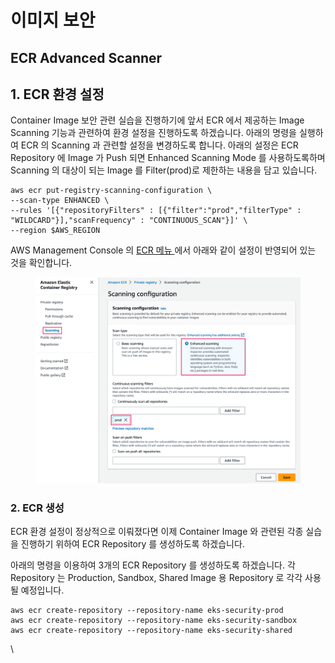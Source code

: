# 이미지 보안

## ECR Advanced Scanner

## 1. ECR 환경 설정

Container Image 보안 관련 실습을 진행하기에 앞서 ECR 에서 제공하는 Image Scanning 기능과 관련하여 환경 설정을 진행하도록 하겠습니다. 아래의 명령을 실행하여 ECR 의 Scanning 과 관련할 설정을 변경하도록 합니다. 아래의 설정은 ECR Repository 에 Image 가 Push 되면 Enhanced Scanning Mode 를 사용하도록하며 Scanning 의 대상이 되는 Image 를 Filter(prod)로 제한하는 내용을 담고 있습니다.

```
aws ecr put-registry-scanning-configuration \
--scan-type ENHANCED \
--rules '[{"repositoryFilters" : [{"filter":"prod","filterType" : "WILDCARD"}],"scanFrequency" : "CONTINUOUS_SCAN"}]' \
--region $AWS_REGION

```

AWS Management Console 의 [ECR 메뉴 ](https://ap-northeast-2.console.aws.amazon.com/ecr/private-registry/edit-scanning?region=ap-northeast-2)에서 아래와 같이 설정이 반영되어 있는 것을 확인합니다.



<figure><img src="../.gitbook/assets/image.png" alt=""><figcaption></figcaption></figure>

### 2. ECR 생성

ECR 환경 설정이 정상적으로 이뤄졌다면 이제 Container Image 와 관련된 각종 실습을 진행하기 위하여 ECR Repository 를 생성하도록 하겠습니다.

아래의 명령을 이용하여 3개의 ECR Repository 를 생성하도록 하겠습니다. 각 Repository 는 Production, Sandbox, Shared Image 용 Repository 로 각각 사용될 예정입니다.

```
aws ecr create-repository --repository-name eks-security-prod
aws ecr create-repository --repository-name eks-security-sandbox
aws ecr create-repository --repository-name eks-security-shared

```

\


